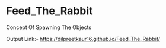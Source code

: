 # Feed_The_Rabbit
Concept Of Spawning The Objects

Output Link:-
https://dilpreetkaur16.github.io/Feed_The_Rabbit/
